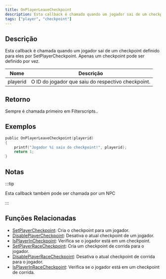```yaml
---
title: OnPlayerLeaveCheckpoint
description: Esta callback é chamada quando um jogador sai de um checkpoint definido para eles por SetPlayerCheckpoint.
tags: ["player", "checkpoint"]
---
```


## Descrição

Esta callback é chamada quando um jogador sai de um checkpoint definido para eles por SetPlayerCheckpoint. Apenas um checkpoint pode ser definido por vez.

| Nome     | Descrição                                          |
| -------- | -------------------------------------------------- |
| playerid | O ID do jogador que saiu do respectivo checkpoint. |

## Retorno

Sempre é chamada primeiro em Filterscripts..

## Exemplos

```c
public OnPlayerLeaveCheckpoint(playerid)
{
    printf("Jogador %i saiu do checkpoint!", playerid);
    return 1;
}
```

## Notas

:::tip

Esta callback também pode ser chamada por um NPC

:::

## Funções Relacionadas

- [SetPlayerCheckpoint](../functions/SetPlayerCheckpoint): Cria o checkpoint para um jogador.
- [DisablePlayerCheckpoint](../functions/DisablePlayerCheckpoint): Desativa o atual checkpoint de um jogador.
- [IsPlayerInCheckpoint](../functions/IsPlayerInCheckpoint): Verifica se o jogador está em um checkpoint.
- [SetPlayerRaceCheckpoint](../functions/SetPlayerRaceCheckpoint): Cria um checkpoint de corrida para o jogador.
- [DisablePlayerRaceCheckpoint](../functions/DisablePlayerRaceCheckpoint): Desativa o atual checkpoint de corrida para o jogador.
- [IsPlayerInRaceCheckpoint](../functions/IsPlayerInRaceCheckpoint): Verifica se o jogador está em um checkpoint de corrida.
